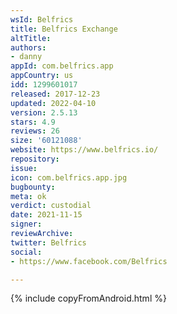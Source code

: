 ```yaml
---
wsId: Belfrics
title: Belfrics Exchange
altTitle: 
authors:
- danny
appId: com.belfrics.app
appCountry: us
idd: 1299601017
released: 2017-12-23
updated: 2022-04-10
version: 2.5.13
stars: 4.9
reviews: 26
size: '60121088'
website: https://www.belfrics.io/
repository: 
issue: 
icon: com.belfrics.app.jpg
bugbounty: 
meta: ok
verdict: custodial
date: 2021-11-15
signer: 
reviewArchive: 
twitter: Belfrics
social:
- https://www.facebook.com/Belfrics

---
```


{% include copyFromAndroid.html %}
